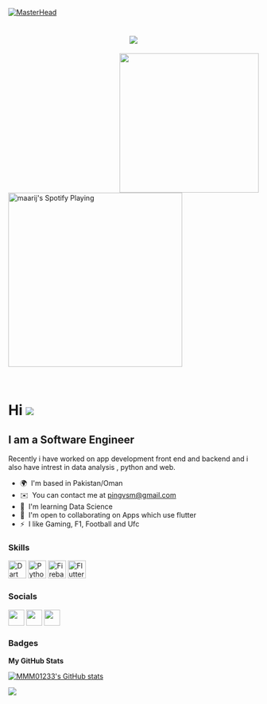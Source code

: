 [![MasterHead](https://camo.githubusercontent.com/36500fe1645489b5fc245d2e6b129426a1d139cc3ae4f8389099aa14d3bb0667/68747470733a2f2f7777772e7468656d61737465727069636b732e636f6d2f77702d636f6e74656e742f75706c6f6164732f323032302f30342f32326232323238373630323532332e356462643239303831353631642e676966)](https://WajahatMasood.io)
<h1 align="center">
    <img src="https://readme-typing-svg.herokuapp.com/?lines=HELLO!+👋;Maarij+Malik+Here....;Welcome+TO+My+Github!&center=true&size=30"> 
  </a>
</h1>
<img align='right' src="https://media.giphy.com/media/M9gbBd9nbDrOTu1Mqx/giphy.gif" width="280">

[<img src="https://novatorem-kappa-pied.vercel.app/api/spotify" alt="maarij's Spotify Playing" width="350" />](https://open.spotify.com/playlist/1k17vOWnpNqVsrsHvGOgnl)


</br>


<!-- <a href="https://www.facebook.com/nibras25/"><img src="https://img.shields.io/badge/-@Nibras_Ahmed-1877F2?style=flat&logo=Facebook&logoColor=white"/></a> -->
</p>

<!-- <p align='center'>
  <a href="#"><img src="https://badges.pufler.dev/visits/ahmednibras/ahmednibras"></a> 
</p> -->
Hi ![](https://user-images.githubusercontent.com/18350557/176309783-0785949b-9127-417c-8b55-ab5a4333674e.gif)
=============================================================================================================================================

I am a Software Engineer
------------------------

Recently i have worked on app development front end and backend and i also have intrest in data analysis , python and web.

* 🌍  I'm based in Pakistan/Oman
* ✉️  You can contact me at [pingvsm@gmail.com](mailto:pingvsm@gmail.com)
* 🧠  I'm learning Data Science
* 🤝  I'm open to collaborating on Apps which use flutter
* ⚡  I like Gaming, F1, Football and Ufc

### Skills


<p align="left">
<a href="https://dart.dev/" target="_blank" rel="noreferrer"><img src="https://raw.githubusercontent.com/danielcranney/readme-generator/main/public/icons/skills/dart-colored.svg" width="36" height="36" alt="Dart" /></a>
<a href="https://www.python.org/" target="_blank" rel="noreferrer"><img src="https://raw.githubusercontent.com/danielcranney/readme-generator/main/public/icons/skills/python-colored.svg" width="36" height="36" alt="Python" /></a>
<a href="https://firebase.google.com/" target="_blank" rel="noreferrer"><img src="https://raw.githubusercontent.com/danielcranney/readme-generator/main/public/icons/skills/firebase-colored.svg" width="36" height="36" alt="Firebase" /></a>
<a href="https://flutter.dev/" target="_blank" rel="noreferrer"><img src="https://raw.githubusercontent.com/danielcranney/readme-generator/main/public/icons/skills/flutter-colored.svg" width="36" height="36" alt="Flutter" /></a>
</p>


### Socials

<p align="left"> <a href="https://www.github.com/MMM01233" target="_blank" rel="noreferrer"><img src="https://raw.githubusercontent.com/danielcranney/readme-generator/main/public/icons/socials/github-dark.svg" width="32" height="32" /></a> <a href="http://www.instagram.com/maaarijmalik" target="_blank" rel="noreferrer"><img src="https://raw.githubusercontent.com/danielcranney/readme-generator/main/public/icons/socials/instagram.svg" width="32" height="32" /></a> <a href="https://www.linkedin.com/in/muhammad-maarij-malik-540366227/" target="_blank" rel="noreferrer"><img src="https://raw.githubusercontent.com/danielcranney/readme-generator/main/public/icons/socials/linkedin.svg" width="32" height="32" /></a></p>

### Badges

<b>My GitHub Stats</b>

<a href="http://www.github.com/MMM01233"><img src="https://github-readme-stats.vercel.app/api?username=MMM01233&show_icons=true&hide=&count_private=true&title_color=0891b2&text_color=ffffff&icon_color=0891b2&bg_color=1c1917&hide_border=true&show_icons=true" alt="MMM01233's GitHub stats" /></a>

<a href="http://www.github.com/MMM01233"><img src="https://github-readme-streak-stats.herokuapp.com/?user=MMM01233&stroke=ffffff&background=1c1917&ring=0891b2&fire=0891b2&currStreakNum=ffffff&currStreakLabel=0891b2&sideNums=ffffff&sideLabels=ffffff&dates=ffffff&hide_border=true" /></a>

